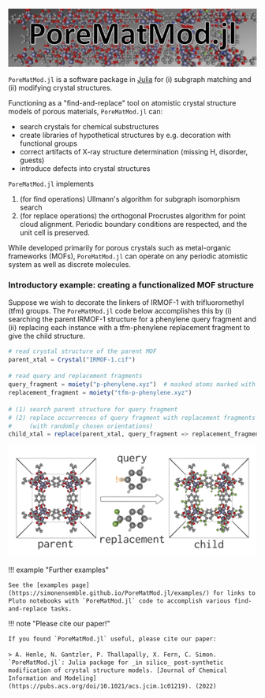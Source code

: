 ![logo.JPG](assets/index/logo.JPG)

`PoreMatMod.jl` is a software package in [Julia](https://julialang.org/) for (i) subgraph matching and (ii) modifying crystal structures.

Functioning as a "find-and-replace" tool on atomistic crystal structure models of porous materials, `PoreMatMod.jl` can:

  - search crystals for chemical substructures
  - create libraries of hypothetical structures by e.g. decoration with functional groups
  - correct artifacts of X-ray structure determination (missing H, disorder, guests)
  - introduce defects into crystal structures

`PoreMatMod.jl` implements

 1. (for find operations) Ullmann's algorithm for subgraph isomorphism search
 2. (for replace operations) the orthogonal Procrustes algorithm for point cloud alignment.
    Periodic boundary conditions are respected, and the unit cell is preserved.

While developed primarily for porous crystals such as metal-organic frameworks (MOFs), `PoreMatMod.jl` can operate on any periodic atomistic system as well as discrete molecules.

### Introductory example: creating a functionalized MOF structure

Suppose we wish to decorate the linkers of IRMOF-1 with trifluoromethyl (tfm) groups.
The `PoreMatMod.jl` code below accomplishes this by (i) searching the parent IRMOF-1 structure for a phenylene query fragment and (ii) replacing each instance with a tfm-phenylene replacement fragment to give the child structure.

```julia
# read crystal structure of the parent MOF
parent_xtal = Crystal("IRMOF-1.cif")

# read query and replacement fragments
query_fragment = moiety("p-phenylene.xyz")  # masked atoms marked with !
replacement_fragment = moiety("tfm-p-phenylene.xyz")

# (1) search parent structure for query fragment
# (2) replace occurrences of query fragment with replacement fragments
#     (with randomly chosen orientations)
child_xtal = replace(parent_xtal, query_fragment => replacement_fragment)
```

![](s_moty-to-r_moty.png)

!!! example "Further examples"
    
    See the [examples page](https://simonensemble.github.io/PoreMatMod.jl/examples/) for links to Pluto notebooks with `PoreMatMod.jl` code to accomplish various find-and-replace tasks.

!!! note "Please cite our paper!"
    
    If you found `PoreMatMod.jl` useful, please cite our paper:
    
    > A. Henle, N. Gantzler, P. Thallapally, X. Fern, C. Simon. `PoreMatMod.jl`: Julia package for _in silico_ post-synthetic modification of crystal structure models. [Journal of Chemical Information and Modeling](https://pubs.acs.org/doi/10.1021/acs.jcim.1c01219). (2022)
